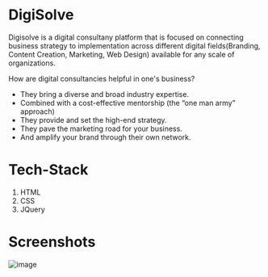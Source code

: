 # DigiSolve

Digisolve is a digital consultany platform that is focused on connecting business strategy to implementation across different digital fields(Branding, Content Creation, Marketing, Web Design) available for any scale of organizations.

How are digital consultancies helpful in one's business?
- They bring a diverse and broad industry expertise.
- Combined with a cost-effective mentorship (the “one man army” approach)
- They provide and set the high-end strategy.
- They pave the marketing road for your business.
- And amplify your brand through their own network.

# Tech-Stack
1. HTML
2. CSS
3. JQuery

# Screenshots
![image](https://user-images.githubusercontent.com/66061383/128860849-01f11f79-a8d7-4d8e-9b9d-02a5d39cdc81.png)


